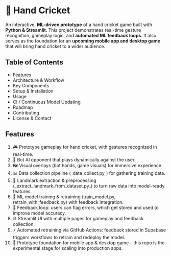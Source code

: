 # 🏏 Hand Cricket 

An interactive, **ML-driven prototype** of a hand cricket game built with **Python & Streamlit**. This project demonstrates real-time gesture recognition, gameplay logic, and **automated ML feedback loops**. It also serves as the foundation for an **upcoming mobile app and desktop game** that will bring hand cricket to a wider audience.

## Table of Contents
<ul>
  <li>Features</li>
<li>Architecture & Workflow</li>
<li>Key Components</li>
<li>Setup & Installation</li>
<li>Usage</li>
<li>CI / Continuous Model Updating</li>
<li>Roadmap</li>
<li>Contributing</li>
<li>License & Contact</li>
</ul>

## Features
<ol>
  <li>🎮 Prototype gameplay for hand cricket, with gestures recognized in real-time.</li>

 <li>🤖 Bot AI opponent that plays dynamically against the user.</li>

 <li>🖼️ Visual overlays (bot hands, game visuals) for immersive experience.</li>

 <li>📊 Data collection pipeline (_data_collect.py_) for gathering training data.</li>

 <li>🧩 Landmark extraction & preprocessing (_extract_landmark_from_dataset.py_) to turn raw data into model-ready features.</li>

 <li>🧠 ML model training & retraining (train_model.py, retrain_with_feedback.py) with feedback integration.</li>

 <li>🔄 Feedback loop: users can flag errors, which get stored and used to improve model accuracy.</li>

 <li>🌐 Streamlit UI with multiple pages for gameplay and feedback collection.</li>

 <li>⚡ Automated retraining via GitHub Actions: feedback stored in Supabase triggers workflows to retrain and redeploy the model.</li>

 <li>📱 Prototype foundation for mobile app & desktop game – this repo is the experimental stage for scaling into production apps.</li>
</ol>
